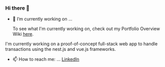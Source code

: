 ### Hi there 👋

- 🔭 I’m currently working on ...

  To see what I'm currently working on, check out my
  Portfolio Overview Wiki [here](https://github.com/MarkWiltberger/portfolio-overview/wiki).
  
I'm currently working on a proof-of-concept full-stack web app to handle transactions using the nest.js and vue.js frameworks.
<!--
![rectangular nestjs logo]([image.jpg](https://raw.githubusercontent.com/MarkWiltberger/MarkWiltberger/main/nestjs-ar21.svg))
![rectangular vuejs logo]([image.jpg](https://raw.githubusercontent.com/MarkWiltberger/MarkWiltberger/main/vuejs-ar21.svg))
 -->


- 📫 How to reach me: ...
 [LinkedIn](https://www.linkedin.com/in/mark-wiltberger-07438665/)
<!--
![rectangular LinkedIn logo]([image.jpg](https://raw.githubusercontent.com/MarkWiltberger/MarkWiltberger/main/linkedin-ar21.svg))
 -->
 
<!--
**MarkWiltberger/MarkWiltberger** is a ✨ _special_ ✨ repository because its `README.md` (this file) appears on your GitHub profile.

Here are some ideas to get you started:

- 🔭 I’m currently working on ...
- 🌱 I’m currently learning ...
- 👯 I’m looking to collaborate on ...
- 🤔 I’m looking for help with ...
- 💬 Ask me about ...
- 📫 How to reach me: ...
- 😄 Pronouns: ...
- ⚡ Fun fact: ...
-->
